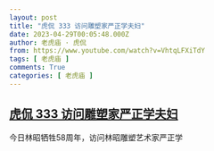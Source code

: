 ```yaml
---
layout: post
title: "虎侃 333 访问雕塑家严正学夫妇"
date: 2023-04-29T00:05:48.000Z
author: 老虎庙 · 虎侃
from: https://www.youtube.com/watch?v=VhtqLFXiTdY
tags: [ 老虎庙 ]
comments: True
categories: [ 老虎庙 ]
---
```

<!--1682726748000-->
[虎侃 333 访问雕塑家严正学夫妇](https://www.youtube.com/watch?v=VhtqLFXiTdY)
------

<div>
今日林昭牺牲58周年，访问林昭雕塑艺术家严正学
</div>
